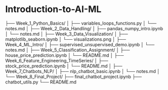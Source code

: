 # Introduction-to-AI-ML


├── Week_1_Python_Basics/
│   ├── variables_loops_functions.py
│   └── notes.md
│
├── Week_2_Data_Handling/
│   ├── pandas_numpy_intro.ipynb
│   └── notes.md
│
├── Week_3_Data_Visualization/
│   ├── matplotlib_seaborn.ipynb
│   └── visualizations.png
│
├── Week_4_ML_Intro/
│   ├── supervised_unsupervised_demo.ipynb
│   └── notes.md
│
├── Week_5_Classification_Assignment/
│   ├── house_price_prediction.ipynb
│   └── README.md
│
├── Week_6_Feature_Engineering_TimeSeries/
│   ├── stock_price_prediction.ipynb
│   └── README.md
│
├── Week_7_Chatbots_NLP/
│   ├── nlp_chatbot_basic.ipynb
│   └── notes.md
│
└── Week_8_Final_Project/
    ├── final_chatbot_project.ipynb
    ├── chatbot_utils.py
    └── README.md
